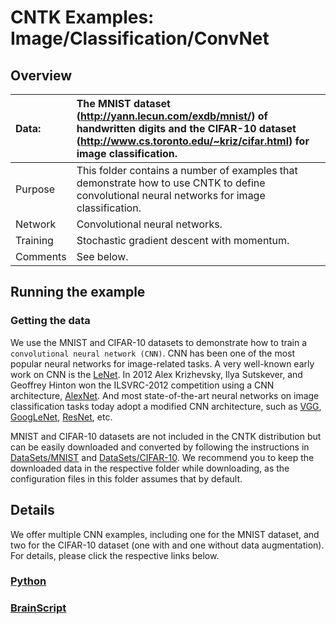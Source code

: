 # CNTK Examples: Image/Classification/ConvNet

## Overview

|Data:     |The MNIST dataset (http://yann.lecun.com/exdb/mnist/) of handwritten digits and the CIFAR-10 dataset (http://www.cs.toronto.edu/~kriz/cifar.html) for image classification.
|:---------|:---
|Purpose   |This folder contains a number of examples that demonstrate how to use CNTK to define convolutional neural networks for image classification.
|Network   |Convolutional neural networks.
|Training  |Stochastic gradient descent with momentum.
|Comments  |See below.

## Running the example

### Getting the data

We use the MNIST and CIFAR-10 datasets to demonstrate how to train a `convolutional neural network (CNN)`. CNN has been one of the most popular neural networks for image-related tasks. A very well-known early work on CNN is the [LeNet](http://yann.lecun.com/exdb/publis/pdf/lecun-01a.pdf). In 2012 Alex Krizhevsky, Ilya Sutskever, and Geoffrey Hinton won the ILSVRC-2012 competition using a CNN architecture, [AlexNet](https://papers.nips.cc/paper/4824-imagenet-classification-with-deep-convolutional-neural-networks.pdf). And most state-of-the-art neural networks on image classification tasks today adopt a modified CNN architecture, such as [VGG](../VGG), [GoogLeNet](../GoogLeNet), [ResNet](../ResNet), etc.

MNIST and CIFAR-10 datasets are not included in the CNTK distribution but can be easily downloaded and converted by following the instructions in [DataSets/MNIST](../../DataSets/MNIST) and [DataSets/CIFAR-10](../../DataSets/CIFAR-10). We recommend you to keep the downloaded data in the respective folder while downloading, as the configuration files in this folder assumes that by default.

## Details

We offer multiple CNN examples, including one for the MNIST dataset, and two for the CIFAR-10 dataset (one with and one without data augmentation). For details, please click the respective links below.

### [Python](./Python)

### [BrainScript](./BrainScript)
